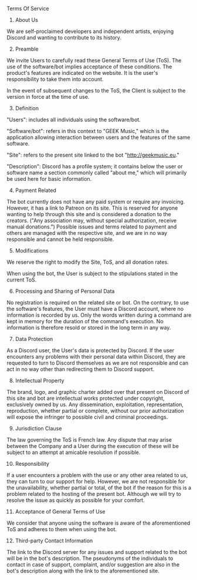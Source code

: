 Terms Of Service

1. About Us

We are self-proclaimed developers and independent artists, enjoying Discord and wanting to contribute to its history.

2. Preamble

We invite Users to carefully read these General Terms of Use (ToS). The use of the software/bot implies acceptance of these conditions. The product's features are indicated on the website. It is the user's responsibility to take them into account.

In the event of subsequent changes to the ToS, the Client is subject to the version in force at the time of use.

3. Definition

"Users": includes all individuals using the software/bot.

"Software/bot": refers in this context to "GEEK Music," which is the application allowing interaction between users and the features of the same software.

"Site": refers to the present site linked to the bot "http://geekmusic.eu."

"Description": Discord has a profile system; it contains below the user or software name a section commonly called "about me," which will primarily be used here for basic information.

4. Payment Related

The bot currently does not have any paid system or require any invoicing. However, it has a link to Patreon on its site. This is reserved for anyone wanting to help through this site and is considered a donation to the creators. ("Any association may, without special authorization, receive manual donations.") Possible issues and terms related to payment and others are managed with the respective site, and we are in no way responsible and cannot be held responsible.

5. Modifications

We reserve the right to modify the Site, ToS, and all donation rates.

When using the bot, the User is subject to the stipulations stated in the current ToS.

6. Processing and Sharing of Personal Data

No registration is required on the related site or bot. On the contrary, to use the software's features, the User must have a Discord account, where no information is recorded by us. Only the words written during a command are kept in memory for the duration of the command's execution. No information is therefore resold or stored in the long term in any way.

7. Data Protection

As a Discord user, the User's data is protected by Discord. If the user encounters any problems with their personal data within Discord, they are requested to turn to Discord themselves as we are not responsible and can act in no way other than redirecting them to Discord support.

8. Intellectual Property

The brand, logo, and graphic charter added over that present on Discord of this site and bot are intellectual works protected under copyright, exclusively owned by us. Any dissemination, exploitation, representation, reproduction, whether partial or complete, without our prior authorization will expose the infringer to possible civil and criminal proceedings.

9. Jurisdiction Clause

The law governing the ToS is French law. Any dispute that may arise between the Company and a User during the execution of these will be subject to an attempt at amicable resolution if possible.

10. Responsibility

If a user encounters a problem with the use or any other area related to us, they can turn to our support for help. However, we are not responsible for the unavailability, whether partial or total, of the bot if the reason for this is a problem related to the hosting of the present bot. Although we will try to resolve the issue as quickly as possible for your comfort.

11. Acceptance of General Terms of Use

We consider that anyone using the software is aware of the aforementioned ToS and adheres to them when using the bot.

12. Third-party Contact Information

The link to the Discord server for any issues and support related to the bot will be in the bot's description. The pseudonyms of the individuals to contact in case of support, complaint, and/or suggestion are also in the bot's description along with the link to the aforementioned site.
